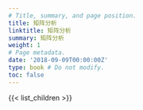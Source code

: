 ```yaml
---
# Title, summary, and page position.
title: 矩阵分析
linktitle: 矩阵分析
summary: 矩阵分析
weight: 1
# Page metadata.
date: '2018-09-09T00:00:00Z'
type: book # Do not modify.
toc: false
---
```


{{< list_children >}}